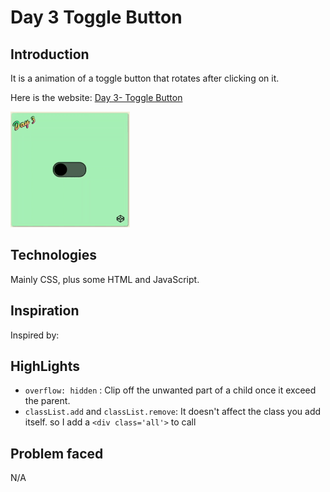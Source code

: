 # Day 3 Toggle Button
## Introduction
It is a animation of a toggle button that rotates after clicking on it.

Here is the website: [Day 3- Toggle Button](https://louuu03.github.io/EverydayLilChallenge/D3-ToggleButton/ToggleButton.html)


![alt text](./Icon/gif.gif)


## Technologies
Mainly CSS, plus some HTML and JavaScript.


## Inspiration
Inspired by:


## HighLights
* ``` overflow: hidden ``` :
    Clip off the unwanted part of a child once it exceed the parent.
* ``` classList.add ``` and  ``` classList.remove ```:
    It doesn't affect the class you add itself.
    so I add a ``` <div class='all'> ``` to call


## Problem faced
N/A